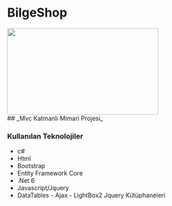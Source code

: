 # BilgeShop
<div>
  <img width="350"height="200" src="https://andrewlock.net/content/images/2021/banner_aspnetcore6.png">
</div>
## _Mvc Katmanlı Mimari Projesi_

### Kullanılan Teknolojiler

- c#
- Html
- Bootstrap
- Entity Framework Core
- .Net 6
- Javascript/Jquery
- DataTables - Ajax - LightBox2 Jquery Kütüphaneleri
